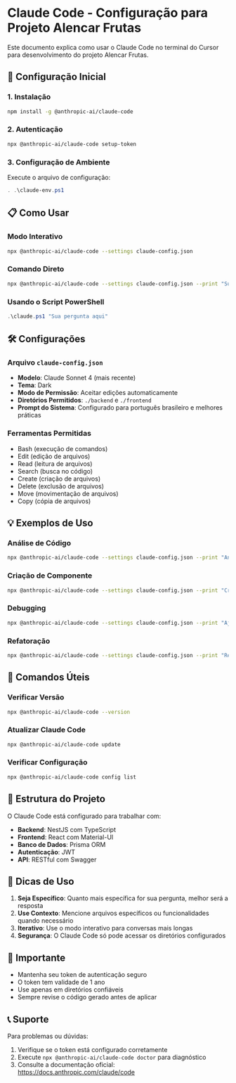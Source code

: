 # Claude Code - Configuração para Projeto Alencar Frutas

Este documento explica como usar o Claude Code no terminal do Cursor para desenvolvimento do projeto Alencar Frutas.

## 🚀 Configuração Inicial

### 1. Instalação
```bash
npm install -g @anthropic-ai/claude-code
```

### 2. Autenticação
```bash
npx @anthropic-ai/claude-code setup-token
```

### 3. Configuração de Ambiente
Execute o arquivo de configuração:
```powershell
. .\claude-env.ps1
```

## 📋 Como Usar

### Modo Interativo
```bash
npx @anthropic-ai/claude-code --settings claude-config.json
```

### Comando Direto
```bash
npx @anthropic-ai/claude-code --settings claude-config.json --print "Sua pergunta aqui"
```

### Usando o Script PowerShell
```powershell
.\claude.ps1 "Sua pergunta aqui"
```

## 🛠️ Configurações

### Arquivo `claude-config.json`
- **Modelo**: Claude Sonnet 4 (mais recente)
- **Tema**: Dark
- **Modo de Permissão**: Aceitar edições automaticamente
- **Diretórios Permitidos**: `./backend` e `./frontend`
- **Prompt do Sistema**: Configurado para português brasileiro e melhores práticas

### Ferramentas Permitidas
- Bash (execução de comandos)
- Edit (edição de arquivos)
- Read (leitura de arquivos)
- Search (busca no código)
- Create (criação de arquivos)
- Delete (exclusão de arquivos)
- Move (movimentação de arquivos)
- Copy (cópia de arquivos)

## 💡 Exemplos de Uso

### Análise de Código
```bash
npx @anthropic-ai/claude-code --settings claude-config.json --print "Analise o arquivo PagamentosTab.js e sugira melhorias"
```

### Criação de Componente
```bash
npx @anthropic-ai/claude-code --settings claude-config.json --print "Crie um componente React para exibir estatísticas de vendas"
```

### Debugging
```bash
npx @anthropic-ai/claude-code --settings claude-config.json --print "Ajude-me a debugar o erro no backend relacionado aos pedidos"
```

### Refatoração
```bash
npx @anthropic-ai/claude-code --settings claude-config.json --print "Refatore o código do serviço de clientes para melhorar a performance"
```

## 🔧 Comandos Úteis

### Verificar Versão
```bash
npx @anthropic-ai/claude-code --version
```

### Atualizar Claude Code
```bash
npx @anthropic-ai/claude-code update
```

### Verificar Configuração
```bash
npx @anthropic-ai/claude-code config list
```

## 📁 Estrutura do Projeto

O Claude Code está configurado para trabalhar com:
- **Backend**: NestJS com TypeScript
- **Frontend**: React com Material-UI
- **Banco de Dados**: Prisma ORM
- **Autenticação**: JWT
- **API**: RESTful com Swagger

## 🎯 Dicas de Uso

1. **Seja Específico**: Quanto mais específica for sua pergunta, melhor será a resposta
2. **Use Contexto**: Mencione arquivos específicos ou funcionalidades quando necessário
3. **Iterativo**: Use o modo interativo para conversas mais longas
4. **Segurança**: O Claude Code só pode acessar os diretórios configurados

## 🚨 Importante

- Mantenha seu token de autenticação seguro
- O token tem validade de 1 ano
- Use apenas em diretórios confiáveis
- Sempre revise o código gerado antes de aplicar

## 📞 Suporte

Para problemas ou dúvidas:
1. Verifique se o token está configurado corretamente
2. Execute `npx @anthropic-ai/claude-code doctor` para diagnóstico
3. Consulte a documentação oficial: https://docs.anthropic.com/claude/code
